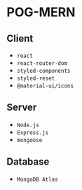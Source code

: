 # POG-MERN

## Client

- `react`
- `react-router-dom`
- `styled-components`
- `styled-reset`
- `@material-ui/icons`

## Server

- `Node.js`
- `Express.js`
- `mongoose`

## Database

- `MongoDB Atlas`
